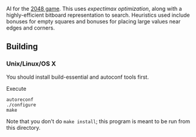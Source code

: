 AI for the [2048 game](http://gabrielecirulli.github.io/2048/). This uses *expectimax optimization*, along with a highly-efficient bitboard representation to search. Heuristics used include bonuses for empty squares and bonuses for placing large values near edges and corners.  

## Building

### Unix/Linux/OS X

You should install build-essential and autoconf tools first.

Execute

    autoreconf
    ./configure
    make

Note that you don't do `make install`; this program is meant to be run from this directory.

